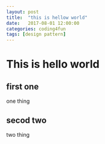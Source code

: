 ```yaml
---
layout: post
title:  "this is hellow world"
date:   2017-08-01 12:00:00
categories: coding4fun
tags: [design pattern]
---
```


# This is hello world

##  first one
one thing 

##  secod two
two thing